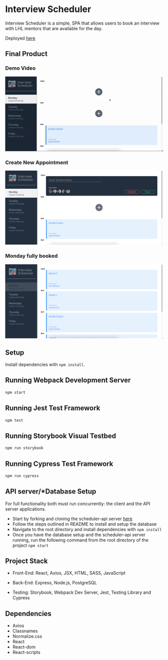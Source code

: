 # Interview Scheduler

Interview Scheduler is a simple, SPA that allows users to book an interview with LHL mentors that are available for the day.

Deployed [here](https://production--schedulerapp-lhl.netlify.app/)

## Final Product

### Demo Video

!["demo video"](./docs/scheduler.gif)

### Create New Appointment

!["create new appointment"](./docs/create_appointment.png)

### Monday fully booked

!["monday full"](./docs/no_spots_left.png)

## Setup

Install dependencies with `npm install`.

## Running Webpack Development Server

```sh
npm start
```

## Running Jest Test Framework

```sh
npm test
```

## Running Storybook Visual Testbed

```sh
npm run storybook
```

## Running Cypress Test Framework

```sh
npm run cypress
```

## API server/\*Database Setup

For full functionality both must run concurrently: the client and the API server applications.

- Start by forking and cloning the scheduler-api server [here](https://github.com/lighthouse-labs/scheduler-api)
- Follow the steps outlined in README to install and setup the database
- Navigate to the root directory and install dependencies with `npm install`
- Once you have the database setup and the scheduler-api server running, run the following command from the root directory of the project `npm start`

## Project Stack

- Front-End: React, Axios, JSX, HTML, SASS, JavaScript

- Back-End: Express, Node.js, PostgreSQL

- Testing: Storybook, Webpack Dev Server, Jest, Testing Library and Cypress

## Dependencies

- Axios
- Classnames
- Normalize.css
- React
- React-dom
- React-scripts
